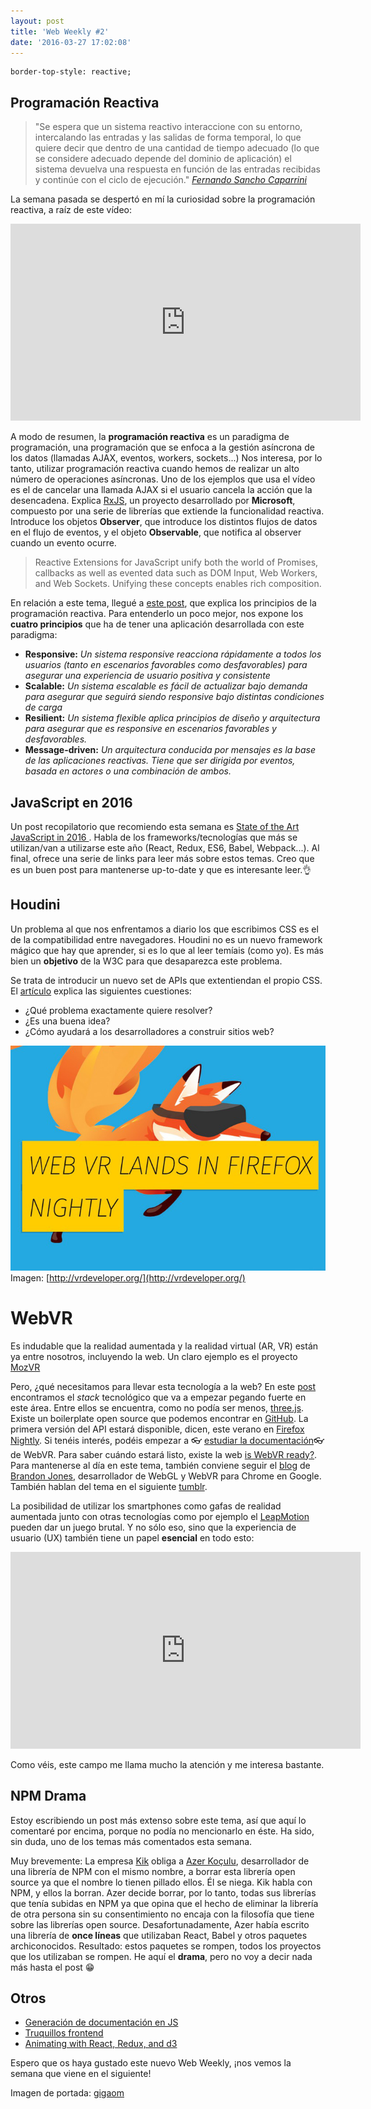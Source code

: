 ```yaml
---
layout: post
title: 'Web Weekly #2'
date: '2016-03-27 17:02:08'
---
```


<pre><code class="language-css">border-top-style: reactive;
</code></pre>

## Programación Reactiva

> "Se espera que un sistema reactivo interaccione con su entorno, intercalando las entradas y las salidas de forma temporal, lo que quiere decir que dentro de una cantidad de tiempo adecuado (lo que se considere adecuado depende del dominio de aplicación) el sistema devuelva una respuesta en función de las entradas recibidas y continúe con el ciclo de ejecución." *[
Fernando Sancho Caparrini](http://www.cs.us.es/~fsancho/?e=111)*

La semana pasada se despertó en mí la curiosidad sobre la programación reactiva, a raíz de este vídeo:

<iframe width="560" height="315" src="https://www.youtube.com/embed/COviCoUtwx4" frameborder="0" allowfullscreen></iframe>

A modo de resumen, la **programación reactiva** es un paradigma de programación, una programación que se enfoca a la gestión asíncrona de los datos (llamadas AJAX, eventos, workers, sockets...) Nos interesa, por lo tanto, utilizar programación reactiva cuando hemos de realizar un alto número de operaciones asíncronas. Uno de los ejemplos que usa el vídeo es el de cancelar una llamada AJAX si el usuario cancela la acción que la desencadena. Explica [RxJS](https://github.com/Reactive-Extensions/RxJS), un proyecto desarrollado por **Microsoft**, compuesto por una serie de librerías que extiende la funcionalidad reactiva. Introduce los objetos **Observer**, que introduce los distintos flujos de datos en el flujo de eventos, y el objeto **Observable**, que notifica al observer cuando un evento ocurre.

> Reactive Extensions for JavaScript unify both the world of Promises, callbacks as well as evented data such as DOM Input, Web Workers, and Web Sockets. Unifying these concepts enables rich composition.

En relación a este tema, llegué a [este post](https://medium.com/reactive-programming/what-is-reactive-programming-bc9fa7f4a7fc#.tw800o5gv), que explica los principios de la programación reactiva. Para entenderlo un poco mejor, nos expone los **cuatro principios** que ha de tener una aplicación desarrollada con este paradigma:

* **Responsive:** *Un sistema responsive reacciona rápidamente a todos los usuarios (tanto en escenarios favorables como desfavorables) para asegurar una experiencia de usuario positiva y consistente*
* **Scalable:** *Un sistema escalable es fácil de actualizar bajo demanda para asegurar que seguirá siendo responsive bajo distintas condiciones de carga*
* **Resilient:** *Un sistema flexible aplica principios de diseño y arquitectura para asegurar que es responsive en escenarios favorables y desfavorables.*
* **Message-driven:** *Un arquitectura conducida por mensajes es la base de las aplicaciones reactivas. Tiene que ser dirigida por eventos, basada en actores o una combinación de ambos.*

## JavaScript en 2016

Un post recopilatorio que recomiendo esta semana es [State of the Art JavaScript in 2016 ](https://medium.com/javascript-and-opinions/state-of-the-art-javascript-in-2016-ab67fc68eb0b#.phsllzxhg). Habla de los frameworks/tecnologías que más se utilizan/van a utilizarse este año (React, Redux, ES6, Babel, Webpack...). Al final, ofrece una serie de links para leer más sobre estos temas. Creo que es un buen post para mantenerse up-to-date y que es interesante leer.👌

## Houdini

Un problema al que nos enfrentamos a diario los que escribimos CSS es el de la compatibilidad entre navegadores. Houdini no es un nuevo framework mágico que hay que aprender, si es lo que al leer temíais (como yo). Es más bien un **objetivo** de la W3C para que desaparezca este problema.

Se trata de introducir un nuevo set de APIs que extentiendan el propio CSS. El [artículo](https://www.smashingmagazine.com/2016/03/houdini-maybe-the-most-exciting-development-in-css-youve-never-heard-of/) explica las siguientes cuestiones:

* ¿Qué problema exactamente quiere resolver?
* ¿Es una buena idea?
* ¿Cómo ayudará a los desarrolladores a construir sitios web?

![](img/content/images/2016/03/virtual-reality-2.jpg)
Imagen: [http://vrdeveloper.org/](http://vrdeveloper.org/)
# WebVR

Es indudable que la realidad aumentada y la realidad virtual (AR, VR) están ya entre nosotros, incluyendo la web. Un claro ejemplo es el proyecto [MozVR](http://mozvr.com/)

Pero, ¿qué necesitamos para llevar esta tecnología a la web? En este [post](http://www.sitepoint.com/how-to-build-vr-on-the-web-today/) encontramos el *stack* tecnológico que va a empezar pegando fuerte en este área. Entre ellos se encuentra, como no podía ser menos, [three.js](http://threejs.org/). Existe un boilerplate open source que podemos encontrar en [GitHub](https://github.com/borismus/webvr-boilerplate). La primera versión del API estará disponible, dicen, este verano en [Firefox Nightly](https://nightly.mozilla.org/). Si tenéis interés, podéis empezar a 👓 [estudiar la documentación](https://mozvr.github.io/webvr-spec/)👓 de WebVR. Para saber cuándo estará listo, existe la web [is WebVR ready?](https://iswebvrready.org/). Para mantenerse al día en este tema, también conviene seguir el [blog](http://blog.tojicode.com/) de [Brandon Jones](https://twitter.com/Tojiro), desarrollador de WebGL y WebVR para Chrome en Google. También hablan del tema en el siguiente [tumblr](http://webglvr.tumblr.com/).

La posibilidad de utilizar los smartphones como gafas de realidad aumentada junto con otras tecnologías como por ejemplo el [LeapMotion](https://www.leapmotion.com/) pueden dar un juego brutal. Y no sólo eso, sino que la experiencia de usuario (UX) también tiene un papel **esencial** en todo esto:

<iframe width="560" height="315" src="https://www.youtube.com/embed/ZOaOYTOpwyM" frameborder="0" allowfullscreen></iframe>

Como véis, este campo me llama mucho la atención y me interesa bastante.

## NPM Drama

Estoy escribiendo un post más extenso sobre este tema, así que aquí lo comentaré por encima, porque no podía no mencionarlo en éste. Ha sido, sin duda, uno de los temas más comentados esta semana.

Muy brevemente: La empresa [Kik](https://www.kik.com/) obliga a [Azer Koçulu](https://twitter.com/azerbike), desarrollador de una librería de NPM con el mismo nombre, a borrar esta librería open source ya que el nombre lo tienen pillado ellos. Él se niega. Kik habla con NPM, y ellos la borran. Azer decide borrar, por lo tanto, todas sus librerías que tenía subidas en NPM ya que opina que el hecho de eliminar la librería de otra persona sin su consentimiento no encaja con la filosofía que tiene sobre las librerías open source. Desafortunadamente, Azer había escrito una librería de **once líneas** que utilizaban React, Babel y otros paquetes archiconocidos. Resultado: estos paquetes se rompen, todos los proyectos que los utilizaban se rompen. He aquí el **drama**, pero no voy a decir nada más hasta el post 😁
## Otros
* [Generación de documentación en JS](http://www.fusioncharts.com/blog/2013/12/jsdoc-vs-yuidoc-vs-doxx-vs-docco-choosing-a-javascript-documentation-generator/)
* [Truquillos frontend](https://www.smashingmagazine.com/2016/03/dirty-tricks-dark-corners-front-end-slides-pdf/)
* [Animating with React, Redux, and d3](http://swizec.com/blog/animating-with-react-redux-and-d3/swizec/6775)

Espero que os haya gustado este nuevo Web Weekly, ¡nos vemos la semana que viene en el siguiente!

Imagen de portada: [gigaom](https://gigaom.com/2015/02/02/responsive-web-design-is-coming-to-vr/)

